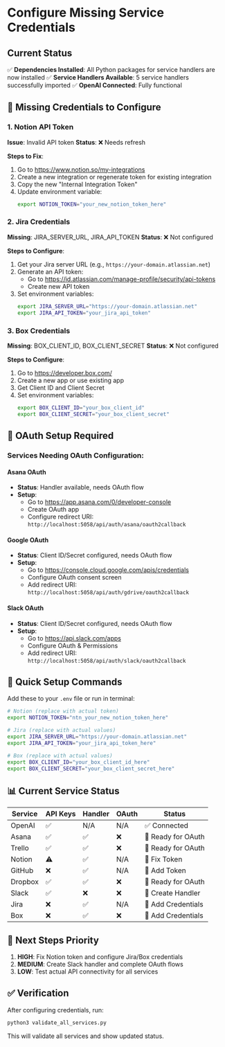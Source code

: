 # Configure Missing Service Credentials

## Current Status

✅ **Dependencies Installed**: All Python packages for service handlers are now installed
✅ **Service Handlers Available**: 5 service handlers successfully imported
✅ **OpenAI Connected**: Fully functional

## 🔧 Missing Credentials to Configure

### 1. Notion API Token
**Issue**: Invalid API token
**Status**: ❌ Needs refresh

**Steps to Fix**:
1. Go to https://www.notion.so/my-integrations
2. Create a new integration or regenerate token for existing integration
3. Copy the new "Internal Integration Token"
4. Update environment variable:
   ```bash
   export NOTION_TOKEN="your_new_notion_token_here"
   ```

### 2. Jira Credentials
**Missing**: JIRA_SERVER_URL, JIRA_API_TOKEN
**Status**: ❌ Not configured

**Steps to Configure**:
1. Get your Jira server URL (e.g., `https://your-domain.atlassian.net`)
2. Generate an API token:
   - Go to https://id.atlassian.com/manage-profile/security/api-tokens
   - Create new API token
3. Set environment variables:
   ```bash
   export JIRA_SERVER_URL="https://your-domain.atlassian.net"
   export JIRA_API_TOKEN="your_jira_api_token"
   ```

### 3. Box Credentials
**Missing**: BOX_CLIENT_ID, BOX_CLIENT_SECRET
**Status**: ❌ Not configured

**Steps to Configure**:
1. Go to https://developer.box.com/
2. Create a new app or use existing app
3. Get Client ID and Client Secret
4. Set environment variables:
   ```bash
   export BOX_CLIENT_ID="your_box_client_id"
   export BOX_CLIENT_SECRET="your_box_client_secret"
   ```

## 🔐 OAuth Setup Required

### Services Needing OAuth Configuration:

#### Asana OAuth
- **Status**: Handler available, needs OAuth flow
- **Setup**:
  - Go to https://app.asana.com/0/developer-console
  - Create OAuth app
  - Configure redirect URI: `http://localhost:5058/api/auth/asana/oauth2callback`

#### Google OAuth
- **Status**: Client ID/Secret configured, needs OAuth flow
- **Setup**:
  - Go to https://console.cloud.google.com/apis/credentials
  - Configure OAuth consent screen
  - Add redirect URI: `http://localhost:5058/api/auth/gdrive/oauth2callback`

#### Slack OAuth
- **Status**: Client ID/Secret configured, needs OAuth flow
- **Setup**:
  - Go to https://api.slack.com/apps
  - Configure OAuth & Permissions
  - Add redirect URI: `http://localhost:5058/api/auth/slack/oauth2callback`

## 🚀 Quick Setup Commands

Add these to your `.env` file or run in terminal:

```bash
# Notion (replace with actual token)
export NOTION_TOKEN="ntn_your_new_notion_token_here"

# Jira (replace with actual values)
export JIRA_SERVER_URL="https://your-domain.atlassian.net"
export JIRA_API_TOKEN="your_jira_api_token_here"

# Box (replace with actual values)
export BOX_CLIENT_ID="your_box_client_id_here"
export BOX_CLIENT_SECRET="your_box_client_secret_here"
```

## 📊 Current Service Status

| Service | API Keys | Handler | OAuth | Status |
|---------|----------|---------|-------|---------|
| OpenAI | ✅ | N/A | N/A | ✅ Connected |
| Asana | ✅ | ✅ | ❌ | 🔧 Ready for OAuth |
| Trello | ✅ | ✅ | ❌ | 🔧 Ready for OAuth |
| Notion | ⚠️ | ✅ | N/A | 🔧 Fix Token |
| GitHub | ❌ | ✅ | N/A | 🔧 Add Token |
| Dropbox | ✅ | ✅ | ❌ | 🔧 Ready for OAuth |
| Slack | ✅ | ❌ | ❌ | 🔧 Create Handler |
| Jira | ❌ | ✅ | N/A | 🔧 Add Credentials |
| Box | ❌ | ✅ | ❌ | 🔧 Add Credentials |

## 🎯 Next Steps Priority

1. **HIGH**: Fix Notion token and configure Jira/Box credentials
2. **MEDIUM**: Create Slack handler and complete OAuth flows
3. **LOW**: Test actual API connectivity for all services

## ✅ Verification

After configuring credentials, run:
```bash
python3 validate_all_services.py
```

This will validate all services and show updated status.